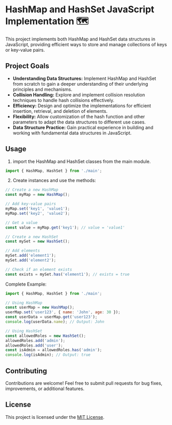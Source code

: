 # HashMap and HashSet JavaScript Implementation 🗺️

This project implements both HashMap and HashSet data structures in JavaScript, providing efficient ways to store and manage collections of keys or key-value pairs.

## Project Goals

-   **Understanding Data Structures:** Implement HashMap and HashSet from scratch to gain a deeper understanding of their underlying principles and mechanisms.
-   **Collision Handling:** Explore and implement collision resolution techniques to handle hash collisions effectively.
-   **Efficiency:** Design and optimize the implementations for efficient insertion, retrieval, and deletion of elements.
-   **Flexibility:** Allow customization of the hash function and other parameters to adapt the data structures to different use cases.
-   **Data Structure Practice:** Gain practical experience in building and working with fundamental data structures in JavaScript.

## Usage

1. import the HashMap and HashSet classes from the main module.

```javascript
import { HashMap, HashSet } from './main';
```

2. Create instances and use the methods:

```javascript
// Create a new HashMap
const myMap = new HashMap();

// Add key-value pairs
myMap.set('key1', 'value1');
myMap.set('key2', 'value2');

// Get a value
const value = myMap.get('key1'); // value = 'value1'

// Create a new HashSet
const mySet = new HashSet();

// Add elements
mySet.add('element1');
mySet.add('element2');

// Check if an element exists
const exists = mySet.has('element1'); // exists = true
```

Complete Example:

```javascript
import { HashMap, HashSet } from './main';

// Using HashMap
const userMap = new HashMap();
userMap.set('user123', { name: 'John', age: 30 });
const userData = userMap.get('user123');
console.log(userData.name); // Output: John

// Using HashSet
const allowedRoles = new HashSet();
allowedRoles.add('admin');
allowedRoles.add('user');
const isAdmin = allowedRoles.has('admin');
console.log(isAdmin); // Output: true
```

## Contributing

Contributions are welcome! Feel free to submit pull requests for bug fixes, improvements, or additional features.

## License

This project is licensed under the [MIT License](LICENSE).
